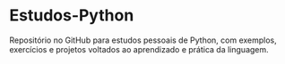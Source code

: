 # Estudos-Python  

Repositório no GitHub para estudos pessoais de Python, com exemplos, exercícios e projetos voltados ao aprendizado e prática da linguagem.  